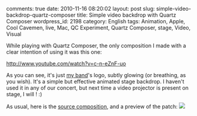 comments: true
date: 2010-11-16 08:20:02
layout: post
slug: simple-video-backdrop-quartz-composer
title: Simple video backdrop with Quartz Composer
wordpress_id: 2198
category: English
tags: Animation, Apple, Cool Cavemen, live, Mac, QC Experiment, Quartz Composer, stage, Video, Visual

While playing with Quartz Composer, the only composition I made with a clear intention of using it was this one:

http://www.youtube.com/watch?v=c-n-eZnF-uo


As you can see, it's just [my band](http://coolcavemen.com)'s logo, subtly glowing (or breathing, as you wish). It's a simple but effective animated stage backdrop. I haven't used it in any of our concert, but next time a video projector is present on stage, I will ! :)

As usual, here is the [source composition](http://kevin.deldycke.com/static/documents/glowing-cool-cavemen.qtz), and a preview of the patch:
[![](http://kevin.deldycke.com/wp-content/uploads/2010/10/glowing-cool-cavemen-patch-300x211.png)](http://kevin.deldycke.com/wp-content/uploads/2010/10/glowing-cool-cavemen-patch.png)
